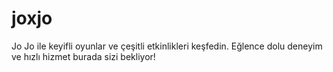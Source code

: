 # joxjo
 Jo Jo ile keyifli oyunlar ve çeşitli etkinlikleri keşfedin. Eğlence dolu deneyim ve hızlı hizmet burada sizi bekliyor!
